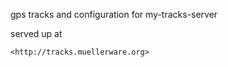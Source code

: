 gps tracks and configuration for my-tracks-server

served up at

    <http://tracks.muellerware.org>
